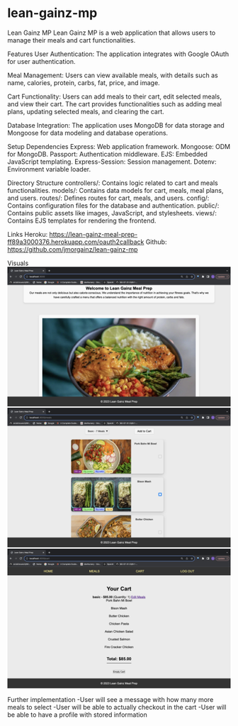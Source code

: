 # lean-gainz-mp
Lean Gainz MP
Lean Gainz MP is a web application that allows users to manage their meals and cart functionalities.

Features
User Authentication: The application integrates with Google OAuth for user authentication.

Meal Management: Users can view available meals, with details such as name, calories, protein, carbs, fat, price, and image.

Cart Functionality: Users can add meals to their cart, edit selected meals, and view their cart. The cart provides functionalities such as adding meal plans, updating selected meals, and clearing the cart.

Database Integration: The application uses MongoDB for data storage and Mongoose for data modeling and database operations.

Setup
Dependencies
Express: Web application framework.
Mongoose: ODM for MongoDB.
Passport: Authentication middleware.
EJS: Embedded JavaScript templating.
Express-Session: Session management.
Dotenv: Environment variable loader.

Directory Structure
controllers/: Contains logic related to cart and meals functionalities.
models/: Contains data models for cart, meals, meal plans, and users.
routes/: Defines routes for cart, meals, and users.
config/: Contains configuration files for the database and authentication.
public/: Contains public assets like images, JavaScript, and stylesheets.
views/: Contains EJS templates for rendering the frontend.

Links
Heroku: https://lean-gainz-meal-prep-ff89a3000376.herokuapp.com/oauth2callback
Github: https://github.com/jmorgainz/lean-gainz-mp

Visuals
![Home page](https://github.com/jmorgainz/lean-gainz-mp/blob/main/Screenshot%202023-09-11%20at%209.01.42%20AM.png)
![Meal page:](https://github.com/jmorgainz/lean-gainz-mp/blob/main/Screenshot%202023-09-11%20at%209.01.06%20AM.png)
![Cart page:](https://github.com/jmorgainz/lean-gainz-mp/blob/main/Screenshot%202023-09-11%20at%209.01.31%20AM.png)

Further implementation
-User will see a message with how many more meals to select
-User will be able to actually checkout in the cart
-User will be able to have a profile with stored information
